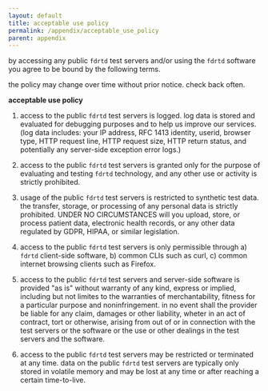 ```yaml
---
layout: default
title: acceptable use policy
permalink: /appendix/acceptable_use_policy
parent: appendix
---
```


by accessing any public `fdrtd` test servers and/or using
the `fdrtd` software you agree to be bound by the following terms.

the policy may change over time without prior notice.
check back often.

**acceptable use policy**

1. access to the public `fdrtd` test servers is logged.
   log data is stored and evaluated for debugging purposes
   and to help us improve our services. (log data includes:
   your IP address, RFC 1413 identity, userid, browser type,
   HTTP request line, HTTP request size, HTTP return status,
   and potentially any server-side exception error logs.)

1. access to the public `fdrtd` test servers is granted only
   for the purpose of evaluating and testing `fdrtd` technology,
   and any other use or activity is strictly prohibited.

1. usage of the public `fdrtd` test servers is restricted to synthetic test data.
   the transfer, storage, or processing of any personal data is strictly prohibited.
   UNDER NO CIRCUMSTANCES will you upload, store, or process patient data, electronic
   health records, or any other data regulated by GDPR, HIPAA, or similar legislation.

1. access to the public `fdrtd` test servers is only permissible through
   a) `fdrtd` client-side software, b) common CLIs
   such as curl, c) common internet browsing clients
   such as Firefox.

1. access to the public `fdrtd` test servers and server-side software
   is provided "as is" without warranty of any kind,
   express or implied, including but not limites to the warranties of
   merchantability, fitness for a particular purpose and noninfringement.
   in no event shall the provider be liable for any claim, damages or
   other liability, wheter in an act of contract, tort or otherwise,
   arising from out of or in connection with the test servers or the software
   or the use or other dealings in the test servers and the software.

1. access to the public `fdrtd` test servers may be restricted or terminated at any time.
   data on the public `fdrtd` test servers are typically only stored in volatile
   memory and may be lost at any time or after reaching a certain time-to-live.
